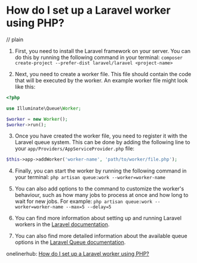 # How do I set up a Laravel worker using PHP?
// plain

1. First, you need to install the Laravel framework on your server. You can do this by running the following command in your terminal: `composer create-project --prefer-dist laravel/laravel <project-name>`

2. Next, you need to create a worker file. This file should contain the code that will be executed by the worker. An example worker file might look like this:
```php
<?php

use Illuminate\Queue\Worker;

$worker = new Worker();
$worker->run();
```

3. Once you have created the worker file, you need to register it with the Laravel queue system. This can be done by adding the following line to your `app/Providers/AppServiceProvider.php` file:
```php
$this->app->addWorker('worker-name', 'path/to/worker/file.php');
```

4. Finally, you can start the worker by running the following command in your terminal: `php artisan queue:work --worker=worker-name`

5. You can also add options to the command to customize the worker's behaviour, such as how many jobs to process at once and how long to wait for new jobs. For example: `php artisan queue:work --worker=worker-name --max=5 --delay=5`

6. You can find more information about setting up and running Laravel workers in the [Laravel documentation](https://laravel.com/docs/7.x/queues).

7. You can also find more detailed information about the available queue options in the [Laravel Queue documentation](https://laravel.com/docs/7.x/queues#queue-options).

onelinerhub: [How do I set up a Laravel worker using PHP?](https://onelinerhub.com/php-laravel/how-do-i-set-up-a-laravel-worker-using-php)